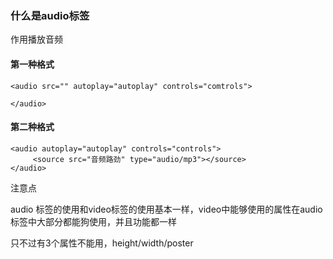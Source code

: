 ### 什么是audio标签

作用播放音频

#### 第一种格式

```
<audio src="" autoplay="autoplay" controls="comtrols">

</audio>
```

#### 第二种格式

```
<audio autoplay="autoplay" controls="controls">
     <source src="音频路劲" type="audio/mp3"></source>
</audio>
```

注意点

audio 标签的使用和video标签的使用基本一样，video中能够使用的属性在audio标签中大部分都能狗使用，并且功能都一样

只不过有3个属性不能用，height/width/poster

